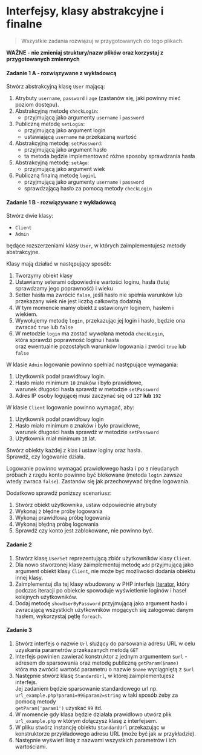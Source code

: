 #  Interfejsy, klasy abstrakcyjne i finalne

> Wszystkie zadania rozwiązuj w przygotowanych do tego plikach.

**WAŻNE -  nie zmieniaj struktury/nazw plików oraz korzystaj z przygotowanych zmiennych**

#### Zadanie 1 A - rozwiązywane z wykładowcą

Stwórz abstrakcyjną klasę `User` mającą:
1. Atrybuty `username`, `password` i `age` (zastanów się, jaki powinny mieć poziom dostępu).
2. Abstrakcyjną metodę `checkLogin`:
   * przyjmującą jako argumenty `username` i `password`
3. Publiczną metodę `setLogin`:
   * przyjmującą jako argument login
   * ustawiającą `username` na przekazaną wartość
4. Abstrakcyjną metodę: `setPassword`:
   * przyjmującą jako argument hasło
   * ta metoda będzie implementować różne sposoby sprawdzania hasła
4. Abstrakcyjną metodę: `setAge`:
   * przyjmującą jako argument wiek
5. Publiczną finalną metodę `login`L
   * przyjmującą jako argumenty `username` i `password`
   * sprawdzającą hasło za pomocą metody `checkLogin`
     
#### Zadanie 1 B - rozwiązywane z wykładowcą

Stwórz dwie klasy:  
* `Client`
* `Admin`  

będące rozszerzeniami klasy `User`, w których zaimplementujesz metody abstrakcyjne.  

Klasy mają działać w następujący sposób:  
1. Tworzymy obiekt klasy
2. Ustawiamy seterami odpowiednie wartości loginu, hasła (tutaj sprawdzamy jego poprawność) i wieku
3. Setter hasła ma zwrócić `false`, jeśli hasło nie spełnia warunków lub przekazany wiek nie jest liczbą całkowitą dodatnią
4. W tym momencie mamy obiekt z ustawionym loginem, hasłem i wiekiem.
5. Wywołujemy metodę `login`, przekazując jej login i hasło, będzie ona zwracać `true` lub `false`
6. W metodzie `login` ma zostać wywołana metoda `checkLogin`,  
   która sprawdzi poprawność loginu i hasła  
   oraz ewentualnie pozostałych warunków logowania i zwróci `true` lub `false`

W klasie `Admin` logowanie powinno spełniać następujące wymagania:
1. Użytkownik podał prawidłowy login.
2. Hasło miało minimum `10` znaków i było prawidłowe,  
   warunek długości hasła sprawdź w metodzie `setPassword`
3. Adres IP osoby logującej musi zaczynać się od `127` **lub** `192`

W klasie `Client` logowanie powinno wymagać, aby:
  1. Użytkownik podał prawidłowy login
  2. Hasło miało minimum `8` znaków i było prawidłowe,  
     warunek długości hasła sprawdź w metodzie `setPassword`
  3. Użytkownik miał minimum `18` lat.

Stwórz obiekty każdej z klas i ustaw loginy oraz hasła.  
Sprawdź, czy logowanie działa.  

Logowanie powinno wymagać prawidłowego hasła i po `3` nieudanych próbach z rzędu konto powinno być blokowane (metoda `login` zawsze wtedy zwraca `false`).
Zastanów się jak przechowywać błędne logowania.

Dodatkowo sprawdź poniższy scenariusz:  
1. Stwórz obiekt użytkownika, ustaw odpowiednie atrybuty
2. Wykonaj `2` błędne próby logowania
3. Wykonaj prawidłową próbę logowania
4. Wykonaj błędną próbę logowania
5. Sprawdź czy konto jest zablokowane, nie powinno być.

#### Zadanie 2

1. Stwórz klasę `UserSet` reprezentującą zbiór użytkowników klasy `Client`.
2. Dla nowo stworzonej klasy zaimplementuj metodę `add` przyjmującą jako argument obiekt klasy `Client`, nie może być możliwości dodania obiektu innej klasy.
3. Zaimplementuj dla tej klasy wbudowany w PHP interfejs [Iterator][iterator], który podczas iteracji po obiekcie spowoduje wyświetlenie loginów i haseł kolejnych użytkowników.
4. Dodaj metodę `showUserByPassword` przyjmującą jako argument hasło i zwracającą wszystkich użytkowników mogących się zalogować danym hasłem, wykorzystaj pętlę `foreach`.

#### Zadanie 3

1. Stwórz interfejs o nazwie `Url` służący do parsowania adresu URL w celu uzyskania parametrów przekazanych metodą `GET`
2. Interfejs powinien zawierać konstruktor z jednym argumentem `$url` - adresem do sparsowania oraz metodę publiczną `getParam($name)`  
   która ma zwrócić wartość parametru o nazwie `$name` wyciągniętą z `$url`
3. Następnie stwórz klasę `StandardUrl`, w której zaimplementujesz interfejs.  
   Jej zadaniem będzie sparsowanie standardowego url np. ``url_example.php?param1=99&param2=string`` w taki sposób żeby za pomocą metody  
   `getParam('param1')` uzyskać `99` itd.
4. W momencie gdy klasa będzie działała prawidłowo utwórz plik `url_example.php` w którym dołączysz klasę z interfejsem.
5. W pliku stwórz instancję obiektu `StandardUrl` przekazując w konstruktorze przykładowego adresu URL (może być jak w przykładzie).
6. Następnie wyświetl listę z nazwami wszystkich parametrów i ich wartościami.

<!-- Links -->
[iterator]: https://secure.php.net/manual/pl/class.iterator.php